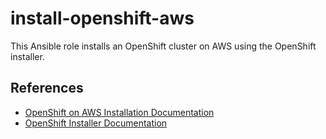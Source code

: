 # install-openshift-aws

This Ansible role installs an OpenShift cluster on AWS using the OpenShift installer.

## References

- [OpenShift on AWS Installation Documentation](https://docs.openshift.com/container-platform/latest/installing/installing_aws/installing-aws-default.html)
- [OpenShift Installer Documentation](https://github.com/openshift/installer)
